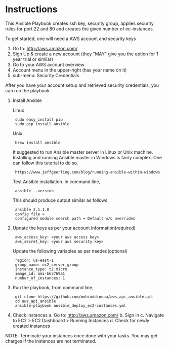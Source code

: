 # Instructions

This Ansible Playbook creates ssh key, security group, applies security rules for port 22 and 80 and creates the given number of ec-instances. 

To get started, one will need a AWS account and security keys


1. Go to: http://aws.amazon.com/
2. Sign Up & create a new account (they "MAY" give you the option for 1 year trial or similar)
3. Go to your AWS account overview
4. Account menu in the upper-right (has your name on it)
5. sub-menu: Security Credentials



After you have your account setup and retrieved security credentials, you can run the playbook 

1. Install Ansible 

	Linux 

		sudo easy_install pip
		sudo pip install ansible

	Unix

		brew install ansible


	It suggested to run Ansible master server in Linux or Unix machine. Installing and running Ansible master in Windows is fairly complex. One can follow this tutorial to do so. 

		https://www.jeffgeerling.com/blog/running-ansible-within-windows


	Test Ansible installation. In command line, 

  		ansible --version 
  
	This should produce output similar as follows  


		ansible 2.1.1.0
		config file =
		configured module search path = Default w/o overrides
  

2. Update the keys as per your account information(required)

	    aws_access_key: <your aws access key> 
   		aws_secret_key: <your aws security key> 

	Update the following variables as per needed(optional) 
		
		region: us-east-1
		group_name: ec2_server_group
		instance_type: t2.micro 
		image_id: ami-b63769a1
    	number_of_instances: 1
		

3. Run the playbook, from command line, 

		git clone https://github.com/mohiuddinopu/aws_api_ansible.git
		cd aws_api_ansible
		ansible-playbook ansible_deploy_ec2-instances.yml


4. Check instances 
		a. Go to: http://aws.amazon.com/
		b. Sign in
		c. Navigate to EC2 > EC2 Dashboard > Running Instances 
		d. Check for newly created instances 



NOTE: Terminate your instances once done with your tasks. You may get charges if the instances are not terminated. 